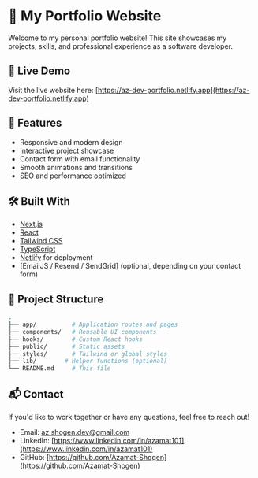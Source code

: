 # 🚀 My Portfolio Website

Welcome to my personal portfolio website! This site showcases my projects, skills, and professional experience as a software developer.

## 🔗 Live Demo

Visit the live website here: [https://az-dev-portfolio.netlify.app](https://az-dev-portfolio.netlify.app)

## 📸 Features

- Responsive and modern design
- Interactive project showcase
- Contact form with email functionality
- Smooth animations and transitions
- SEO and performance optimized

## 🛠️ Built With

- [Next.js](https://nextjs.org/)
- [React](https://react.dev/)
- [Tailwind CSS](https://tailwindcss.com/)
- [TypeScript](https://www.typescriptlang.org/)
- [Netlify](https://app.netlify.com/) for deployment
- [EmailJS / Resend / SendGrid] (optional, depending on your contact form)


## 📁 Project Structure

```bash
.
├── app/          # Application routes and pages
├── components/   # Reusable UI components
├── hooks/        # Custom React hooks
├── public/       # Static assets
├── styles/       # Tailwind or global styles
├── lib/        # Helper functions (optional)
└── README.md     # This file
```


## 📬 Contact

If you'd like to work together or have any questions, feel free to reach out!

- Email: [az.shogen.dev@gmail.com](mailto:az.shogen.dev@gmail.com)
- LinkedIn: [https://www.linkedin.com/in/azamat101](https://www.linkedin.com/in/azamat101)
- GitHub: [https://github.com/Azamat-Shogen](https://github.com/Azamat-Shogen)



